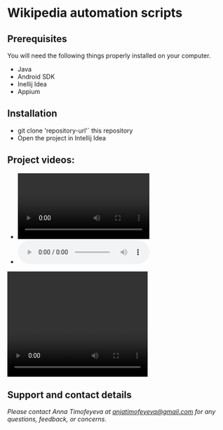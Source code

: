 # Wikipedia automation scripts

## Prerequisites

You will need the following things properly installed on your computer.

* Java
* Android SDK
* Inellij Idea
* Appium

## Installation
* git clone 'repository-url'` this repository
* Open the project in Intellij Idea

## Project videos:
* ![](/home/anya/AppiumAutomation/src/Wiki4.mp4)
* ![](/home/anya/AppiumAutomation/src/Wiki4.mp3)


<video width="320" height="240" controls>
  <source src="video.mov" type="video/mp4">
</video>

## Support and contact details
_Please contact Anna Timofeyeva at anjatimofeyeva@gmail.com for any questions, feedback, or concerns._

